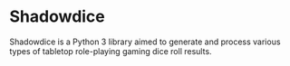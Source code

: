 # Shadowdice

Shadowdice is a Python 3 library aimed to generate and process various types of tabletop role-playing gaming dice roll results.
